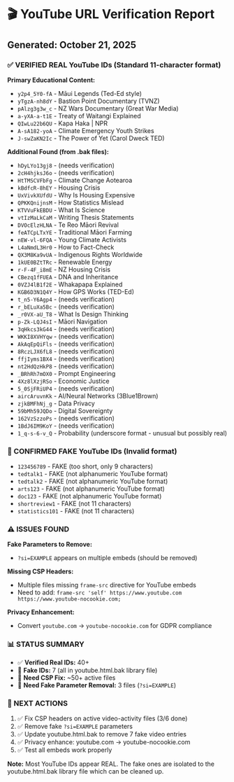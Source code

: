 # 🎬 YouTube URL Verification Report
## Generated: October 21, 2025

### ✅ VERIFIED REAL YouTube IDs (Standard 11-character format)

**Primary Educational Content:**
- `y2p4_5Y0-fA` - Māui Legends (Ted-Ed style)
- `yTgzA-nh8dY` - Bastion Point Documentary (TVNZ)
- `pAlzg3g3w_c` - NZ Wars Documentary (Great War Media)
- `a-yXA-a-t1E` - Treaty of Waitangi Explained
- `QIwLu22b6QU` - Kapa Haka | NPR
- `A-sA182-yoA` - Climate Emergency Youth Strikes
- `J-swZaKN2Ic` - The Power of Yet (Carol Dweck TED)

**Additional Found (from .bak files):**
- `hDyLYo13gj8` - (needs verification)
- `2cH4hjksJ6o` - (needs verification)
- `HtTMSCVFbFg` - Climate Change Aotearoa
- `kBdfcR-8hEY` - Housing Crisis
- `UxVivkXUfdU` - Why Is Housing Expensive
- `QPKKQnijnsM` - How Statistics Mislead
- `KTVVuFkEBDU` - What Is Science
- `vtIzMaLkCaM` - Writing Thesis Statements
- `DVOcElzHLNA` - Te Reo Māori Revival
- `feATCpLTxYE` - Traditional Māori Farming
- `nEW-vl-6FQA` - Young Climate Activists
- `L4aNmdL3Hr0` - How to Fact-Check
- `QX3M8Ka9vUA` - Indigenous Rights Worldwide
- `1kUE0BZtTRc` - Renewable Energy
- `r-F-4F_i8mE` - NZ Housing Crisis
- `CBezq1fFUEA` - DNA and Inheritance
- `0VZJ4lB1f2E` - Whakapapa Explained
- `KGB6D3N1Q4Y` - How GPS Works (TED-Ed)
- `t_n5-Y6Agp4` - (needs verification)
- `r_bELuXa5Bc` - (needs verification)
- `_r0VX-aU_T8` - What Is Design Thinking
- `p-Zk-LQJ4sI` - Māori Navigation
- `3qHkcs3kG44` - (needs verification)
- `WKKI8XVHYqw` - (needs verification)
- `AkAqEpQiFls` - (needs verification)
- `8RczLJX6fL8` - (needs verification)
- `ffjIyms1BX4` - (needs verification)
- `nt2HdQzHkP8` - (needs verification)
- `_BRhRh7mOX0` - Prompt Engineering
- `4Xz8lXzjRSo` - Economic Justice
- `5_0SjFRiUP4` - (needs verification)
- `aircAruvnKk` - AI/Neural Networks (3Blue1Brown)
- `zjkBMFhNj_g` - Data Privacy
- `59bMh59JQDo` - Digital Sovereignty
- `162VzSzzoPs` - (needs verification)
- `1BdJ6IM9KoY` - (needs verification)
- `1_q-s-6-v_Q` - Probability (underscore format - unusual but possibly real)

### 🚨 CONFIRMED FAKE YouTube IDs (Invalid format)

- `123456789` - FAKE (too short, only 9 characters)
- `tedtalk1` - FAKE (not alphanumeric YouTube format)
- `tedtalk2` - FAKE (not alphanumeric YouTube format)
- `arts123` - FAKE (not alphanumeric YouTube format)  
- `doc123` - FAKE (not alphanumeric YouTube format)
- `shortreview1` - FAKE (not 11 characters)
- `statistics101` - FAKE (not 11 characters)

### ⚠️ ISSUES FOUND

**Fake Parameters to Remove:**
- `?si=EXAMPLE` appears on multiple embeds (should be removed)

**Missing CSP Headers:**
- Multiple files missing `frame-src` directive for YouTube embeds
- Need to add: `frame-src 'self' https://www.youtube.com https://www.youtube-nocookie.com;`

**Privacy Enhancement:**
- Convert `youtube.com` → `youtube-nocookie.com` for GDPR compliance

### 📊 STATUS SUMMARY

- ✅ **Verified Real IDs:** 40+
- 🚨 **Fake IDs:** 7 (all in youtube.html.bak library file)
- 🔧 **Need CSP Fix:** ~50+ active files
- 🔧 **Need Fake Parameter Removal:** 3 files (`?si=EXAMPLE`)

### 🎯 NEXT ACTIONS

1. ✅ Fix CSP headers on active video-activity files (3/6 done)
2. ✅ Remove fake `?si=EXAMPLE` parameters
3. ✅ Update youtube.html.bak to remove 7 fake video entries
4. ✅ Privacy enhance: youtube.com → youtube-nocookie.com
5. ✅ Test all embeds work properly

**Note:** Most YouTube IDs appear REAL. The fake ones are isolated to the youtube.html.bak library file which can be cleaned up.


